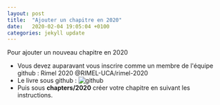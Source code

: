 ```yaml
---
layout: post
title:  "Ajouter un chapitre en 2020"
date:   2020-02-04 19:05:04 +0100
categories: jekyll update
---
```


Pour ajouter un nouveau chapitre en 2020
 - Vous devez auparavant vous inscrire comme un membre de l'équipe github : Rimel 2020 @RIMEL-UCA/rimel-2020
- Le livre sous github : ![github](https://github.com/RIMEL-UCA/RIMEL-UCA.github.io)
- Puis sous **chapters/2020** créer votre chapitre en suivant les instructions.